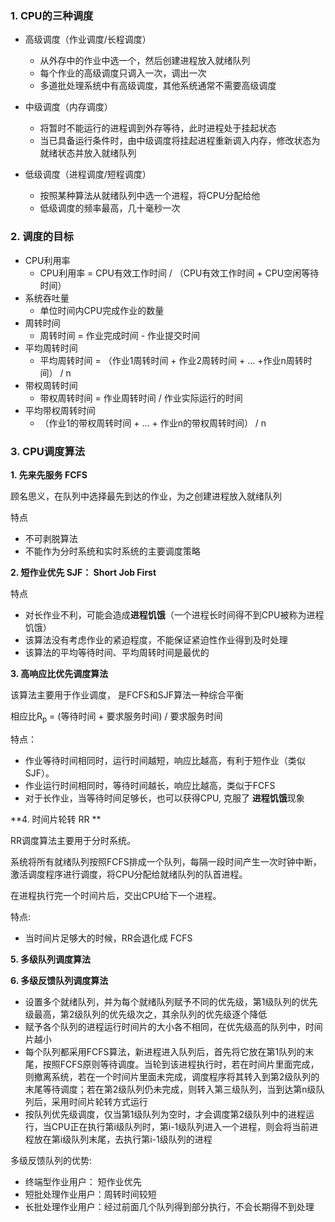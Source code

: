 ### 1. CPU的三种调度

- 高级调度（作业调度/长程调度）

  - 从外存中的作业中选一个，然后创建进程放入就绪队列
  - 每个作业的高级调度只调入一次，调出一次
  - 多道批处理系统中有高级调度，其他系统通常不需要高级调度

  

- 中级调度（内存调度）

  - 将暂时不能运行的进程调到外存等待，此时进程处于挂起状态
  - 当已具备运行条件时，由中级调度将挂起进程重新调入内存，修改状态为就绪状态并放入就绪队列

  

- 低级调度（进程调度/短程调度）

  - 按照某种算法从就绪队列中选一个进程，将CPU分配给他
  - 低级调度的频率最高，几十毫秒一次





### 2. 调度的目标

- CPU利用率
  - CPU利用率 = CPU有效工作时间 / （CPU有效工作时间 + CPU空闲等待时间）
- 系统吞吐量
  - 单位时间内CPU完成作业的数量
- 周转时间
  - 周转时间 = 作业完成时间 - 作业提交时间
- 平均周转时间
  - 平均周转时间 = （作业1周转时间 + 作业2周转时间 + ... +作业n周转时间） / n
- 带权周转时间
  - 带权周转时间 = 作业周转时间 / 作业实际运行的时间
- 平均带权周转时间
  - （作业1的带权周转时间 + ... + 作业n的带权周转时间） / n





### 3. CPU调度算法

**1. 先来先服务 FCFS**

顾名思义，在队列中选择最先到达的作业，为之创建进程放入就绪队列

特点

- 不可剥脱算法
- 不能作为分时系统和实时系统的主要调度策略



**2. 短作业优先 SJF： Short Job First**

特点

- 对长作业不利，可能会造成**进程饥饿**（一个进程长时间得不到CPU被称为进程饥饿）
- 该算法没有考虑作业的紧迫程度，不能保证紧迫性作业得到及时处理
- 该算法的平均等待时间、平均周转时间是最优的



**3. 高响应比优先调度算法**

该算法主要用于作业调度， 是FCFS和SJF算法一种综合平衡

相应比R<sub>p</sub> = (等待时间 + 要求服务时间) / 要求服务时间

特点：

- 作业等待时间相同时，运行时间越短，响应比越高，有利于短作业（类似 SJF）。
- 作业运行时间相同时，等待时间越长，响应比越高，类似于FCFS
- 对于长作业，当等待时间足够长，也可以获得CPU, 克服了 **进程饥饿**现象





**4. 时间片轮转 RR **

RR调度算法主要用于分时系统。

系统将所有就绪队列按照FCFS排成一个队列，每隔一段时间产生一次时钟中断，激活调度程序进行调度，将CPU分配给就绪队列的队首进程。

在进程执行完一个时间片后，交出CPU给下一个进程。

特点:

- 当时间片足够大的时候，RR会退化成 FCFS



**5. 多级队列调度算法**



**6. 多级反馈队列调度算法**

- 设置多个就绪队列，并为每个就绪队列赋予不同的优先级，第1级队列的优先级最高，第2级队列的优先级次之，其余队列的优先级逐个降低
- 赋予各个队列的进程运行时间片的大小各不相同，在优先级高的队列中，时间片越小
- 每个队列都采用FCFS算法，新进程进入队列后，首先将它放在第1队列的末尾，按照FCFS原则等待调度。当轮到该进程执行时，若在时间片里面完成，则撤离系统，若在一个时间片里面未完成，调度程序将其转入到第2级队列的末尾等待调度；若在第2级队列仍未完成，则转入第三级队列，当到达第n级队列后，采用时间片轮转方式运行
- 按队列优先级调度，仅当第1级队列为空时，才会调度第2级队列中的进程运行，当CPU正在执行第i级队列时，第i-1级队列进入一个进程，则会将当前进程放在第i级队列末尾，去执行第i-1级队列的进程



多级反馈队列的优势:

- 终端型作业用户： 短作业优先
- 短批处理作业用户：周转时间较短
- 长批处理作业用户：经过前面几个队列得到部分执行，不会长期得不到处理

